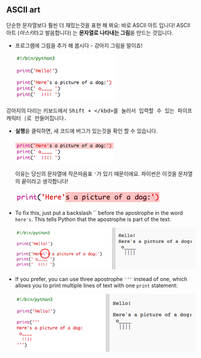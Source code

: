 ## ASCII art

단순한 문자열보다 훨씬 더 재밌는것을 표현 해 봐요: 바로 ASCII 아트 입니다! ASCII 아트 (*아스키*라고 발음합니다) 는 **문자열로 나타내는 그림**을 만드는 것입니다.

+ 프로그램에 그림을 추가 해 봅시다 - 강아지 그림을 말이죠!
    
    ![screenshot](images/me-dog.png)

강아지의 다리는 키보드에서 <kbd>Shift + \</kbd>를 눌러서 입력할 수 있는 파이프 캐릭터 `|`로 만들어집니다.

+ **실행**을 클릭하면, 새 코드에 버그가 있는것을 확인 할 수 있습니다.
    
    ![screenshot](images/me-dog-bug.png)
    
    이유는 당신의 문자열에 작은따옴표 `'`가 있기 때문이에요. 파이썬은 이것을 문자열의 끝이라고 생각합니다!
    
    ![screenshot](images/me-dog-quote.png)

+ To fix this, just put a backslash `` before the apostrophe in the word `here's`. This tells Python that the apostrophe is part of the text.
    
    ![screenshot](images/me-dog-bug-fix.png)

+ If you prefer, you can use three apostrophe `'''` instead of one, which allows you to print multiple lines of text with one `print` statement:
    
    ![screenshot](images/me-dog-triple-quote.png)